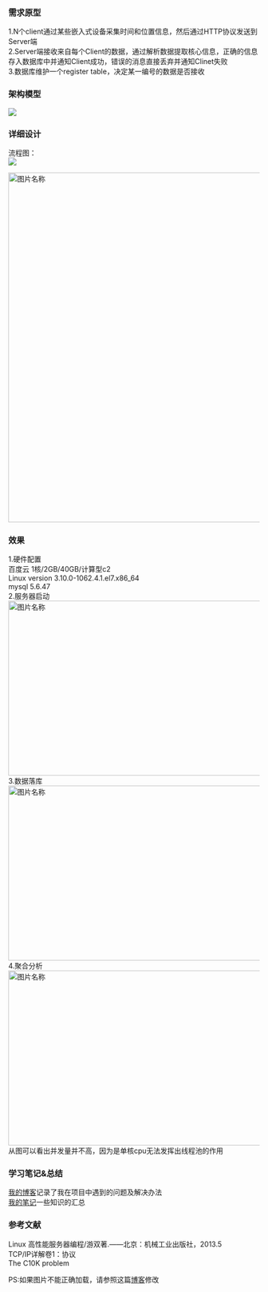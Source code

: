 ### 需求原型
1.N个client通过某些嵌入式设备采集时间和位置信息，然后通过HTTP协议发送到Server端   
2.Server端接收来自每个Client的数据，通过解析数据提取核心信息，正确的信息存入数据库中并通知Client成功，错误的消息直接丢弃并通知Clinet失败  
3.数据库维护一个register table，决定某一编号的数据是否接收  
### 架构模型
![](https://github.com/LMingl/Project1_NetServer/blob/master/images/frame.png)

### 详细设计
流程图：  
![](https://github.com/LMingl/Project1_NetServer/blob/master/images/flow1.png)  

<img src="https://github.com/LMingl/Project1_NetServer/blob/master/images/flow2.jpg" width = "800" height = "700" alt="图片名称" align=center />

### 效果
1.硬件配置  
百度云 1核/2GB/40GB/计算型c2  
Linux version 3.10.0-1062.4.1.el7.x86_64      
mysql 5.6.47   
2.服务器启动       
<img src="https://github.com/LMingl/Project1_NetServer/blob/master/images/运行.png" width = "750" height = "350" alt="图片名称" align=center />    
3.数据落库   
<img src="https://github.com/LMingl/Project1_NetServer/blob/master/images/db.png" width = "750" height = "350" alt="图片名称" align=center />     
4.聚合分析   
<img src="https://github.com/LMingl/Project1_NetServer/blob/master/images/report.png" width = "750" height = "350" alt="图片名称" align=center />       
从图可以看出并发量并不高，因为是单核cpu无法发挥出线程池的作用

### 学习笔记&总结
<a href="https://blog.csdn.net/abc_lml" target="_blank">我的博客</a>记录了我在项目中遇到的问题及解决办法           
<a href="https://github.com/LMingl/Project1_NetServer/tree/master/笔记" target="_blank">我的笔记</a>一些知识的汇总

### 参考文献
Linux 高性能服务器编程/游双著.——北京：机械工业出版社，2013.5        
TCP/IP详解卷1：协议        
The C10K problem        

PS:如果图片不能正确加载，请参照这篇<a href="https://blog.csdn.net/weixin_42128813/article/details/102915578" target="_blank">博客</a>修改






